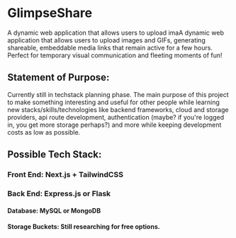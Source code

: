 # GlimpseShare

A dynamic web application that allows users to upload imaA dynamic web application that allows users to upload images and GIFs, generating shareable, embeddable media links that remain active for a few hours. Perfect for temporary visual communication and fleeting moments of fun!

## Statement of Purpose:

Currently still in techstack planning phase. The main purpose of this project to make something interesting and useful for other people while learning new stacks/skills/technologies like backend frameworks, cloud and storage providers, api route development, authentication (maybe? if you're logged in, you get more storage perhaps?) and more while keeping development costs as low as possible.

## Possible Tech Stack:

### Front End: Next.js + TailwindCSS

### Back End: Express.js or Flask

#### Database: MySQL or MongoDB

#### Storage Buckets: Still researching for free options.
